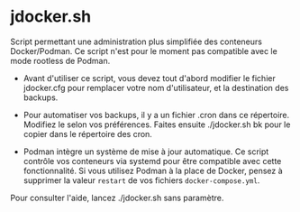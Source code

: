 # jdocker.sh

Script permettant une administration plus simplifiée des conteneurs Docker/Podman. Ce script n'est pour le moment pas compatible avec le mode rootless de Podman.

- Avant d'utiliser ce script, vous devez tout d'abord modifier le fichier jdocker.cfg pour remplacer votre nom d'utilisateur, et la destination des backups.

- Pour automatiser vos backups, il y a un fichier .cron dans ce répertoire. Modifiez le selon vos préférences. Faites ensuite ./jdocker.sh bk pour le copier dans le répertoire des cron.

- Podman intègre un système de mise à jour automatique. Ce script contrôle vos conteneurs via systemd pour être compatible avec cette fonctionnalité. Si vous utilisez Podman à la place de Docker, pensez à supprimer la valeur `restart` de vos fichiers `docker-compose.yml`.

Pour consulter l'aide, lancez ./jdocker.sh sans paramètre.